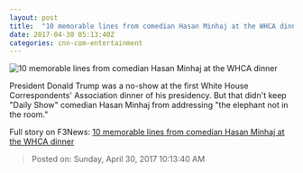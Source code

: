 ```yaml
---
layout: post
title:  "10 memorable lines from comedian Hasan Minhaj at the WHCA dinner"
date: 2017-04-30 05:13:40Z
categories: cnn-com-entertainment
---
```


![10 memorable lines from comedian Hasan Minhaj at the WHCA dinner](http://i2.cdn.cnn.com/cnnnext/dam/assets/170429231257-minhaj-whcd-super-tease.jpg)

President Donald Trump was a no-show at the first White House Correspondents' Association dinner of his presidency. But that didn't keep "Daily Show" comedian Hasan Minhaj from addressing "the elephant not in the room."


Full story on F3News: [10 memorable lines from comedian Hasan Minhaj at the WHCA dinner](http://www.f3nws.com/n/hDhPMB)

> Posted on: Sunday, April 30, 2017 10:13:40 AM
